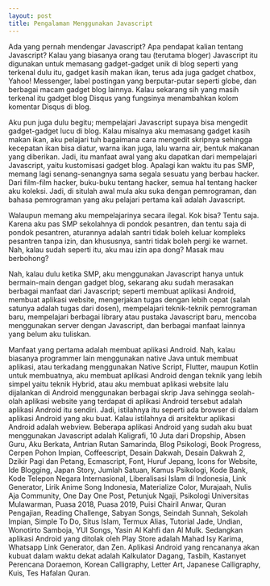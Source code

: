 ```yaml
---
layout: post
title: Pengalaman Menggunakan Javascript
---
```


Ada yang pernah mendengar Javascript? Apa pendapat kalian tentang Javascript? Kalau yang biasanya orang tau (terutama bloger) Javascript itu digunakan untuk memasang gadget-gadget unik di blog seperti yang terkenal dulu itu, gadget kasih makan ikan, terus ada juga gadget chatbox, Yahoo! Messenger, label postingan yang berputar-putar seperti globe, dan berbagai macam gadget blog lainnya. Kalau sekarang sih yang masih terkenal itu gadget blog Disqus yang fungsinya menambahkan kolom komentar Disqus di blog.

Aku pun juga dulu begitu; mempelajari Javascript supaya bisa mengedit gadget-gadget lucu di blog. Kalau misalnya aku memasang gadget kasih makan ikan, aku pelajari tuh bagaimana cara mengedit skripnya sehingga kecepatan ikan bisa diatur, warna ikan juga, lalu warna air, bentuk makanan yang diberikan. Jadi, itu manfaat awal yang aku dapatkan dari mempelajari Javascript, yaitu kustomisasi gadget blog. Apalagi kan waktu itu pas SMP, memang lagi senang-senangnya sama segala sesuatu yang berbau hacker. Dari film-film hacker, buku-buku tentang hacker, semua hal tentang hacker aku koleksi. Jadi, di situlah awal mula aku suka dengan pemrograman, dan bahasa pemrograman yang aku pelajari pertama kali adalah Javascript.

Walaupun memang aku mempelajarinya secara ilegal. Kok bisa? Tentu saja. Karena aku pas SMP sekolahnya di pondok pesantren, dan tentu saja di pondok pesantren, aturannya adalah santri tidak boleh keluar kompleks pesantren tanpa izin, dan khususnya, santri tidak boleh pergi ke warnet. Nah, kalau sudah seperti itu, aku mau izin apa dong? Masak mau berbohong?

Nah, kalau dulu ketika SMP, aku menggunakan Javascript hanya untuk bermain-main dengan gadget blog, sekarang aku sudah merasakan berbagai manfaat dari Javascript; seperti membuat aplikasi Android, membuat aplikasi website, mengerjakan tugas dengan lebih cepat (salah satunya adalah tugas dari dosen), mempelajari teknik-teknik pemrograman baru, mempelajari berbagai library atau pustaka Javascript baru, mencoba menggunakan server dengan Javascript, dan berbagai manfaat lainnya yang belum aku tuliskan.

Manfaat yang pertama adalah membuat aplikasi Android. Nah, kalau biasanya programmer lain menggunakan native Java untuk membuat aplikasi, atau terkadang menggunakan Native Script, Flutter, maupun Kotlin untuk membuatnya, aku membuat aplikasi Android dengan teknik yang lebih simpel yaitu teknik Hybrid, atau aku membuat aplikasi website lalu dijalankan di Android menggunakan berbagai skrip Java sehingga seolah-olah aplikasi website yang terdapat di aplikasi Android tersebut adalah aplikasi Android itu sendiri. Jadi, istilahnya itu seperti ada browser di dalam aplikasi Android yang aku buat. Kalau istilahnya di arsitektur aplikasi Android adalah webview. Beberapa aplikasi Android yang sudah aku buat menggunakan Javascript adalah Kaligrafi, 10 Juta dari Dropship, Absen Guru, Aku Berkata, Antrian Rutan Samarinda, Blog Psikologi, Book Progress, Cerpen Pohon Impian, Coffeescript, Desain Dakwah, Desain Dakwah 2, Dzikir Pagi dan Petang, Ecmascript, Font, Huruf Jepang, Icons for Website, Ide Blogging, Japan Story, Jumlah Satuan, Kamus Psikologi, Kode Bank, Kode Telepon Negara Internasional, Liberalisasi Islam di Indonesia, Link Generator, Lirik Anime Song Indonesia, Materialize Color, Murajaah, Nulis Aja Community, One Day One Post, Petunjuk Ngaji, Psikologi Universitas Mulawarman, Puasa 2018, Puasa 2019, Puisi Chairil Anwar, Quran Pengajian, Reading Challenge, Sabyan Songs, Seindah Sunnah, Sekolah Impian, Simple To Do, Situs Islam, Termux Alias, Tutorial Jade, Undian, Wonotirto Samboja, YUI Songs, Yasin Al Kahfi dan Al Mulk. Sedangkan aplikasi Android yang ditolak oleh Play Store adalah Mahad Isy Karima, Whatsapp Link Generator, dan Zen. Aplikasi Android yang rencananya akan kubuat dalam waktu dekat adalah Kalkulator Dagang, Tasbih, Kastanyet Perencana Doraemon, Korean Calligraphy, Letter Art, Japanese Calligraphy, Kuis, Tes Hafalan Quran.